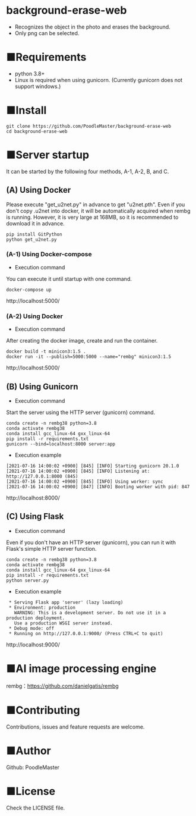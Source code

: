 # background-erase-web
- Recognizes the object in the photo and erases the background.
- Only png can be selected.

# ■Requirements
- python 3.8+
- Linux is required when using gunicorn. (Currently gunicorn does not support windows.)

# ■Install
```
git clone https://github.com/PoodleMaster/background-erase-web
cd background-erase-web
```

# ■Server startup
It can be started by the following four methods, A-1, A-2, B, and C.

## (A) Using Docker
Please execute "get_u2net.py" in advance to get "u2net.pth".
Even if you don't copy .u2net into docker, it will be automatically acquired when rembg is running.
However, it is very large at 168MB, so it is recommended to download it in advance.
```
pip install GitPython
python get_u2net.py
```

### (A-1) Using Docker-compose
- Execution command

You can execute it until startup with one command.
```
docker-compose up
```
http://localhost:5000/

### (A-2) Using Docker
- Execution command

After creating the docker image, create and run the container.
```
docker build -t minicon3:1.5 .
docker run -it --publish=5000:5000 --name="rembg" minicon3:1.5
```
http://localhost:5000/

## (B) Using Gunicorn
- Execution command

Start the server using the HTTP server (gunicorn) command.
```
conda create -n rembg38 python=3.8
conda activate rembg38
conda install gcc_linux-64 gxx_linux-64
pip install -r requirements.txt
gunicorn --bind=localhost:8000 server:app
```

- Execution example
```
[2021-07-16 14:00:02 +0900] [845] [INFO] Starting gunicorn 20.1.0
[2021-07-16 14:00:02 +0900] [845] [INFO] Listening at: http://127.0.0.1:8000 (845)
[2021-07-16 14:00:02 +0900] [845] [INFO] Using worker: sync
[2021-07-16 14:00:02 +0900] [847] [INFO] Booting worker with pid: 847
```
http://localhost:8000/

## (C) Using Flask
- Execution command

Even if you don't have an HTTP server (gunicorn), you can run it with Flask's simple HTTP server function.
```
conda create -n rembg38 python=3.8
conda activate rembg38
conda install gcc_linux-64 gxx_linux-64
pip install -r requirements.txt
python server.py
```

- Execution example
``` 
 * Serving Flask app 'server' (lazy loading)
 * Environment: production
   WARNING: This is a development server. Do not use it in a production deployment.
   Use a production WSGI server instead.
 * Debug mode: off
 * Running on http://127.0.0.1:9000/ (Press CTRL+C to quit)
 ```
http://localhost:9000/

# ■AI image processing engine
rembg：https://github.com/danielgatis/rembg

# ■Contributing
Contributions, issues and feature requests are welcome.

# ■Author
Github: PoodleMaster

# ■License
Check the LICENSE file.
